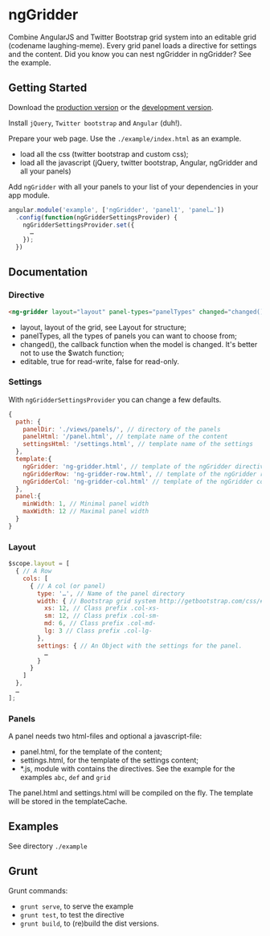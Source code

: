 # ngGridder

Combine AngularJS and Twitter Bootstrap grid system into an editable grid (codename laughing-meme). Every grid panel loads a directive for settings and the content. Did you know you can nest ngGridder in ngGridder? See the example.

## Getting Started

Download the [production version][min] or the [development version][max].

[min]: https://github.com/eonlepapillon/ngGridder/blob/master/dist/ng-gridder.min.js
[max]: https://github.com/eonlepapillon/ngGridder/blob/master/dist/ng-gridder.js

Install ```jQuery```, ```Twitter bootstrap``` and ```Angular``` (duh!).

Prepare your web page. Use the ```./example/index.html``` as an example.
* load all the css (twitter bootstrap and custom css);
* load all  the javascript (jQuery, twitter bootstrap, Angular, ngGridder and all your panels)

Add ```ngGridder``` with all your panels to your list of your dependencies in your app module.

```javascript
angular.module('example', ['ngGridder', 'panel1', 'panel…'])
  .config(function(ngGridderSettingsProvider) {
    ngGridderSettingsProvider.set({
      …
    });
  })
```

## Documentation

### Directive

```html
<ng-gridder layout="layout" panel-types="panelTypes" changed="changed()" editable="editable"></ng-gridder>
```

* layout, layout of the grid, see Layout for structure;
* panelTypes, all the types of panels you can want to choose from;
* changed(), the callback function when the model is changed. It's better not to use the $watch function;
* editable, true for read-write, false for read-only.

### Settings

With ```ngGridderSettingsProvider``` you can change a few defaults.

```javascript
{
  path: {
    panelDir: './views/panels/', // directory of the panels
    panelHtml: '/panel.html', // template name of the content
    settingsHtml: '/settings.html', // template name of the settings
  },
  template:{
    ngGridder: 'ng-gridder.html', // template of the ngGridder directive
    ngGridderRow: 'ng-gridder-row.html', // template of the ngGridder row directive
    ngGridderCol: 'ng-gridder-col.html' // template of the ngGridder col directive
  },
  panel:{
    minWidth: 1, // Minimal panel width
    maxWidth: 12 // Maximal panel width
  }
}
```

### Layout
 
```javascript
$scope.layout = [
  { // A Row
    cols: [
      { // A col (or panel)
        type: '…', // Name of the panel directory
        width: { // Bootstrap grid system http://getbootstrap.com/css/#grid
          xs: 12, // Class prefix .col-xs-
          sm: 12, // Class prefix .col-sm-
          md: 6, // Class prefix .col-md-
          lg: 3 // Class prefix .col-lg-
        },
        settings: { // An Object with the settings for the panel.
          … 
        }
      }
    ]
  },
  …
];
```

### Panels

A panel needs two html-files and optional a javascript-file:
* panel.html, for the template of the content;
* settings.html, for the template of the settings content;
* *.js, module with contains the directives. See the example for the examples ```abc```, ```def``` and ```grid```

The panel.html and settings.html will be compiled on the fly. The template will be stored in the templateCache.

## Examples
See directory ```./example```

## Grunt

Grunt commands:
* ```grunt serve```, to serve the example
* ```grunt test```, to test the directive
* ```grunt build```, to (re)build the dist versions.
